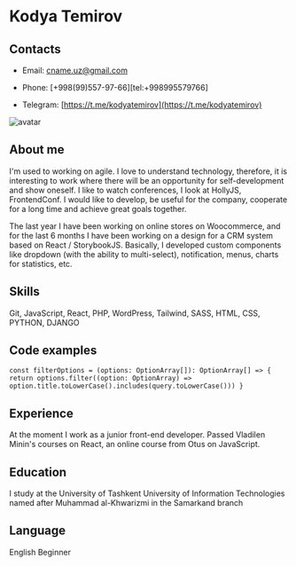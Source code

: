 # Kodya Temirov

## Contacts
- Email: [cname.uz@gmail.com](mailto:cname.uz@gmail.com)

- Phone: [+998(99)557-97-66][tel:+998995579766]

- Telegram: [https://t.me/kodyatemirov](https://t.me/kodyatemirov)

![avatar](https://avatars.githubusercontent.com/u/45668397?s=460&u=01ad8a8d093961f82bfae2d32bdc652ed3ff24cb&v=4 "Kodya Temirov")

## About me
I'm used to working on agile. I love to understand technology, therefore, it is interesting to work where there will be an opportunity for self-development and show oneself. I like to watch conferences, I look at HollyJS, FrontendConf. I would like to develop, be useful for the company, cooperate for a long time and achieve great goals together.

The last year I have been working on online stores on Woocommerce, and for the last 6 months I have been working on a design for a CRM system based on React / StorybookJS. Basically, I developed custom components like dropdown (with the ability to multi-select), notification, menus, charts for statistics, etc. 

## Skills
Git, JavaScript, React, PHP, WordPress, Tailwind, SASS, HTML, CSS, PYTHON, DJANGO

## Code examples
`const filterOptions = (options: OptionArray[]): OptionArray[] => {
    return options.filter((option: OptionArray) => option.title.toLowerCase().includes(query.toLowerCase()))
  }
`
## Experience
At the moment I work as a junior front-end developer. Passed Vladilen Minin's courses on React, an online course from Otus on JavaScript. 

## Education
I study at the University of Tashkent University of Information Technologies named after Muhammad al-Khwarizmi in the Samarkand branch 

## Language
English Beginner